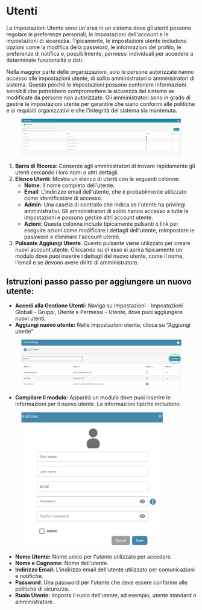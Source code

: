# Utenti

Le Impostazioni Utente sono un'area in un sistema dove gli utenti possono regolare le preferenze personali, le impostazioni dell'account e le impostazioni di sicurezza. Tipicamente, le impostazioni utente includono opzioni come la modifica della password, le informazioni del profilo, le preferenze di notifica e, possibilmente, permessi individuali per accedere a determinate funzionalità o dati.

Nella maggior parte delle organizzazioni, solo le persone autorizzate hanno accesso alle impostazioni utente, di solito amministratori o amministratori di sistema. Questo perché le impostazioni possono contenere informazioni sensibili che potrebbero compromettere la sicurezza del sistema se modificate da persone non autorizzate. Gli amministratori sono in grado di gestire le impostazioni utente per garantire che siano conformi alle politiche e ai requisiti organizzativi e che l'integrità del sistema sia mantenuta.

<figure><img src="../../../../../.gitbook/assets/Bildschirmfoto 2024-05-08 um 08.21.48.png" alt=""><figcaption></figcaption></figure>

1. **Barra di Ricerca**: Consente agli amministratori di trovare rapidamente gli utenti cercando i loro nomi o altri dettagli.
2. **Elenco Utenti**: Mostra un elenco di utenti con le seguenti colonne:
   * **Nome**: Il nome completo dell'utente.
   * **Email**: L'indirizzo email dell'utente, che è probabilmente utilizzato come identificatore di accesso.
   * **Admin**: Una casella di controllo che indica se l'utente ha privilegi amministrativi. Gli amministratori di solito hanno accesso a tutte le impostazioni e possono gestire altri account utente.
   * **Azioni**: Questa colonna include tipicamente pulsanti o link per eseguire azioni come modificare i dettagli dell'utente, reimpostare le password o eliminare l'account utente.
3. **Pulsante Aggiungi Utente**: Questo pulsante viene utilizzato per creare nuovi account utente. Cliccando su di esso si aprirà tipicamente un modulo dove puoi inserire i dettagli del nuovo utente, come il nome, l'email e se devono avere diritti di amministratore.

## Istruzioni passo passo per aggiungere un nuovo utente:

* **Accedi alla Gestione Utenti:** Naviga su Impostazioni - Impostazioni Globali - Gruppi, Utente e Permessi - Utente, dove puoi aggiungere nuovi utenti.&#x20;
* **Aggiungi nuovo utente:** Nelle impostazioni utente, clicca su “Aggiungi utente”

<figure><img src="../../../../../.gitbook/assets/Bildschirmfoto 2024-05-16 um 21.29.13.png" alt=""><figcaption></figcaption></figure>

* **Compilare il modulo:** Apparirà un modulo dove puoi inserire le informazioni per il nuovo utente. Le informazioni tipiche includono:

<figure><img src="../../../../../.gitbook/assets/Bildschirmfoto 2024-05-16 um 21.39.56.png" alt="" width="375"><figcaption></figcaption></figure>

* **Nome Utente:** Nome unico per l'utente utilizzato per accedere.&#x20;
* **Nome e Cognome:** Nome dell'utente.&#x20;
* **Indirizzo Email:** L'indirizzo email dell'utente utilizzato per comunicazioni e notifiche.&#x20;
* **Password**: Una password per l'utente che deve essere conforme alle politiche di sicurezza.&#x20;
* **Ruolo Utente:** Imposta il ruolo dell'utente, ad esempio, utente standard o amministratore.&#x20;